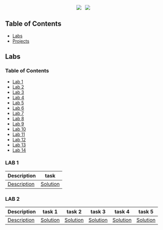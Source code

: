 <p align="center">
<a href="https://github.com/joolaoye/CSCI201_Resource/blob/main/LICENSE"><img src="https://img.shields.io/badge/License-MIT-blue.svg"/></a> &nbsp; <a href=""><img src="https://img.shields.io/badge/Open Source-red.svg"/></a>
</p>

## Table of Contents
- [Labs](#lab)
- [Projects](#projects)


## Labs 
 ### Table of Contents
 - [Lab 1](#lab-1)
 - [Lab 2](#lab-2)
 - [Lab 3](#lab-3)
 - [Lab 4](#lab-4)
 - [Lab 5](#lab-5)
 - [Lab 6](#lab-6)
 - [Lab 7](#lab-7)
 - [Lab 8](#lab-8)
 - [Lab 9](#lab-9)
 - [Lab 10](#lab-10)
 - [Lab 11](#lab-11)
 - [Lab 12](#lab-12)
 - [Lab 13](#lab-13)
 - [Lab 14](#lab-14)

### LAB 1
| Description | task | 
| ---- | --------  |
|[Description](https://docs.google.com/document/d/18FGqhxvvomPXV9uzy5_exPKdOuk6Imjh/edit?usp=drive_link&ouid=110757146400563582822&rtpof=true&sd=true) |[Solution](https://github.com/joolaoye/CSCI201_Resource/blob/main/LAB1/helloWorld.cpp)|

### LAB 2
| Description | task 1 | task 2 | task 3 | task 4 | task 5 | 
| ---- | --------  | ------ | ----- | ---- | ---- |
|[Description](https://docs.google.com/document/d/1vhhEyceb6oqLAgylEkNYJj5_t7Ob309a/edit?usp=drive_link&ouid=110757146400563582822&rtpof=true&sd=true) |[Solution](https://github.com/joolaoye/CSCI201_Resource/blob/main/LAB2/firstprog.cpp) |[Solution](https://github.com/joolaoye/CSCI201_Resource/blob/main/LAB2/semiprob.cpp) |[Solution](https://github.com/joolaoye/CSCI201_Resource/blob/main/LAB2/unprob.cpp) |[Solution](https://github.com/joolaoye/CSCI201_Resource/blob/main/LAB2/logicprob.cpp) |[Solution](https://github.com/joolaoye/CSCI201_Resource/blob/main/LAB2/temp_convert.cpp) |
